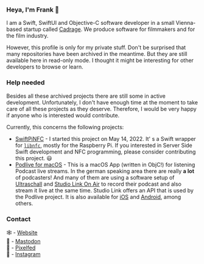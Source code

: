 ### Heya, I'm Frank 👋

I am a Swift, SwiftUI and Objective-C software developer in a small Vienna-based startup called [Cadrage](https://www.cadrage.app). We produce software for filmmakers and for the film industry.

However, this profile is only for my private stuff. Don't be surprised that many repositories have been archived in the meantime. But they are still available here in read-only mode. I thought it might be interesting for other developers to browse or learn.

### Help needed

Besides all these archived projects there are still some in active development. Unfortunately, I don't have enough time at the moment to take care of all these projects as they deserve. Therefore, I would be very happy if anyone who is interested would contribute.

Currently, this concerns the following projects:

* [SwiftPiNFC](https://github.com/phranck/SwiftPiNFC) - I started this project on May 14, 2022. It' s a Swift wrapper for [`libnfc`](https://github.com/nfc-tools/libnfc), mostly for the Raspberry Pi. If you interested in Server Side Swift development and NFC programming, please consider contributing this project. 😃
* [Podlive for macOS](https://github.com/Podlive/podlive-macos) - This is a macOS App (written in ObjC!) for listening Podcast live streams. In the german speaking area there are really **a lot** of podcasters! And many of them are using a software setup of [Ultraschall](http://ultraschall.fm/) and [Studio Link On Air](https://studio-link.de/) to record their podcast and also stream it live at the same time. Studio Link offers an API that is used by the Podlive project. It is also available for [iOS](https://itunes.apple.com/app/id1208250918) and [Android](https://play.google.com/store/apps/details?id=io.podlive.podlive_android), among others.

### Contact

🕸 - [Website](https://woodbytes.me)  
🐘 - <a rel="me" href="https://swiftdev.space/@phranck">Mastodon</a>  
📸 - [Pixelfed](https://pixelfed.social/i/web/profile/424574125728772845)  
📸 - [Instagram](https://www.instagram.com/woodbytes/)
